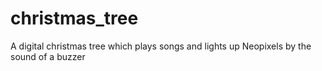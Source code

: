 # christmas_tree
A digital christmas tree which plays songs and lights up Neopixels by the sound of a buzzer 
